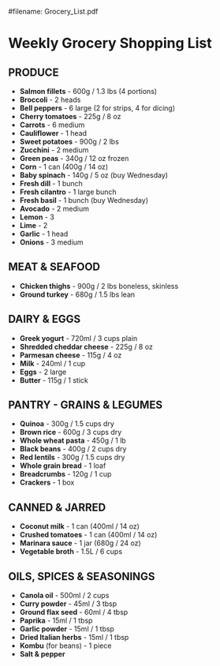 #filename: Grocery_List.pdf

# Weekly Grocery Shopping List

## PRODUCE
- **Salmon fillets** - 600g / 1.3 lbs (4 portions)
- **Broccoli** - 2 heads
- **Bell peppers** - 6 large (2 for strips, 4 for dicing)
- **Cherry tomatoes** - 225g / 8 oz
- **Carrots** - 6 medium
- **Cauliflower** - 1 head
- **Sweet potatoes** - 900g / 2 lbs
- **Zucchini** - 2 medium
- **Green peas** - 340g / 12 oz frozen
- **Corn** - 1 can (400g / 14 oz)
- **Baby spinach** - 140g / 5 oz (buy Wednesday)
- **Fresh dill** - 1 bunch
- **Fresh cilantro** - 1 large bunch
- **Fresh basil** - 1 bunch (buy Wednesday)
- **Avocado** - 2 medium
- **Lemon** - 3
- **Lime** - 2
- **Garlic** - 1 head
- **Onions** - 3 medium

## MEAT & SEAFOOD
- **Chicken thighs** - 900g / 2 lbs boneless, skinless
- **Ground turkey** - 680g / 1.5 lbs lean

## DAIRY & EGGS
- **Greek yogurt** - 720ml / 3 cups plain
- **Shredded cheddar cheese** - 225g / 8 oz
- **Parmesan cheese** - 115g / 4 oz
- **Milk** - 240ml / 1 cup
- **Eggs** - 2 large
- **Butter** - 115g / 1 stick

## PANTRY - GRAINS & LEGUMES
- **Quinoa** - 300g / 1.5 cups dry
- **Brown rice** - 600g / 3 cups dry
- **Whole wheat pasta** - 450g / 1 lb
- **Black beans** - 400g / 2 cups dry
- **Red lentils** - 300g / 1.5 cups dry
- **Whole grain bread** - 1 loaf
- **Breadcrumbs** - 120g / 1 cup
- **Crackers** - 1 box

## CANNED & JARRED
- **Coconut milk** - 1 can (400ml / 14 oz)
- **Crushed tomatoes** - 1 can (400ml / 14 oz)
- **Marinara sauce** - 1 jar (680g / 24 oz)
- **Vegetable broth** - 1.5L / 6 cups

## OILS, SPICES & SEASONINGS
- **Canola oil** - 500ml / 2 cups
- **Curry powder** - 45ml / 3 tbsp
- **Ground flax seed** - 60ml / 4 tbsp
- **Paprika** - 15ml / 1 tbsp
- **Garlic powder** - 15ml / 1 tbsp
- **Dried Italian herbs** - 15ml / 1 tbsp
- **Kombu** (for beans) - 1 piece
- **Salt & pepper**


